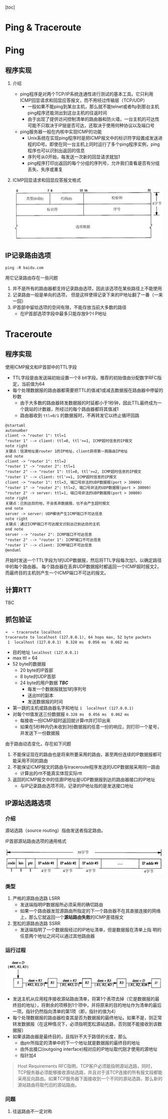 [toc]
# Ping & Traceroute

# Ping
## 程序实现

1. 介绍
	
	* ping程序是对两个TCP/IP系统连通性进行测试的基本工具。它只利用ICMP回显请求和回显应答报文，而不用经过传输层（TCP/UDP）
		* 一般如果不能ping到某台主机，那么就不能telnet或者ftp到那台主机ping程序还能测出到这台主机的往返时间
		* 由于出现了提供访问控制清单的路由器和防火墙，一台主机的可达性可能不只取决于IP层是否可达，还取决于使用何种协议以及端口号
	* ping服务器一般在内核中实现ICMP的功能
		* Unix系统在实现ping程序时是把ICMP报文中的标识符字段置成发送进程的ID号。即使在同一台主机上同时运行了多个ping程序实例，ping程序也可以识别出返回的信息
		* 序列号从0开始，每发送一次新的回显请求就加1
		* ping程序打印出返回的每个分组的序列号，允许我们查看是否有分组丢失、失序或重复

2. ICMP回显请求和回显应答报文格式
	
	![](media/15485622162771.jpg)

## IP记录路由选项

```
ping -R baidu.com
```

用它记录路由存在一些问题

1. 并不是所有的路由器都支持记录路由选项，因此该选项在某些路径上不能使用
2. 记录路由一般是单向的选项， 但是这样使得记录下来的IP地址翻了一番（一来一回）
3. IP首部中留给选项的空间有限，不能存放当前大多数的路径
	* 在IP首部选项字段中最多只能存放9个I P地址

# Traceroute

## 程序实现

使用ICMP报文和IP首部中的TTL字段

* TTL字段是由发送端初始设置一个8 bit字段。推荐的初始值由分配数字RFC指定，当前值为64
* 每个处理数据报的路由器都需要把TTL的值减1或减去数据报在路由器中停留的秒数
	* 由于大多数的路由器转发数据报的时延都小于1秒钟，因此TTL最终成为一个跳站的计数器，所经过的每个路由器都将其值减1
	* 路由器收到 `ttl=0/1` 的数据报时，不再转发它以终止循环回路

``` plantuml
@startuml
autonumber
client -> "router 1": ttl=1
"router 1" --> client: ttl=0, ttl'>=1, ICMP超时信息的IP报文
note right
关键点：信源地址是router 1的IP地址，client获得第一跳路由IP地址
end note
client -> "router 1": ttl=2
"router 1" -> "router 2": ttl=1
"router 2" --> "router 1": ttl=0, ttl'>=2, ICMP超时信息的IP报文
"router 1" --> client: ttl'>=1, ICMP超时信息的IP报文
client -> "router 1": ttl=3, 端口号非法的UDP数据报(port > 30000)
"router 1" -> "router 2": ttl=2, 端口号非法的UDP数据报(port > 30000)
"router 2" -> server: ttl=1, 端口号非法的UDP数据报(port > 30000)
note right
关键点：已到达目的地，不会丢弃数据报，也不会产生超时报文
end note
server -> server: UDP模块产生ICMP端口不可达信息
note right
关键点：通过ICMP端口不可达报文识别出已到达目的主机
end note
server --> "router 2": ICMP端口不可达信息
"router 2" --> "router 1": ICMP端口不可达信息
"router 1" --> client: ICMP端口不可达信息
@enduml
```

开始时发送一个TTL字段为1的UDP数据报，然后将TTL字段每次加1，以确定路径中的每个路由器。
每个路由器在丢弃UDP数据报时都返回一个ICMP超时报文2，而最终目的主机则产生一个ICMP端口不可达的报文。

## 计算RTT

TBC

## 抓包验证

```
➜  ~ traceroute localhost
traceroute to localhost (127.0.0.1), 64 hops max, 52 byte packets
 1  localhost (127.0.0.1)  0.328 ms  0.056 ms  0.062 ms
```

* 目的地址 `localhost (127.0.0.1)`
* max ttl = 64
* 52 byte的数据报
	* 20 byte的IP首部
	* 8 byte的UDP首部
	* 24 byte的用户数据 ***TBC***
		* 每发一个数据报就加1的序列号
		* 送出ttl的副本
		* 发送数据报的时间
* 第一跳的主机或路由器名字和地址 `1  localhost (127.0.0.1)`
* 对每个ttl值发送三份数据报 `0.328 ms  0.056 ms  0.062 ms`
	* 每接收一份ICMP超时返回就计算rtt并打印出来 
	* 如果在5秒种内仍未收到3份数据报的任意一份的响应，则打印一个星号，并发送下一份数据报

由于路由动态变化，存在如下问题

1. 不能保证现在的路由也是将来所要采用的路由，甚至两份连续的IP数据报都可能采用不同的路由
2. 不能保证ICMP报文的路由与traceroute程序发送的UDP数据报采用同一路由
	* 计算出的rtt不能真实体现实际rtt
3. 返回的ICMP报文中的信源IP地址是UDP数据报到达的路由器接口的IP地址
	* 与IP记录路由选项不同，记录的IP地址指的是发送接口地址

## IP源站选路选项

### 介绍

源站选路（source routing）指由发送者指定路由。

IP首部源站路由选项的通用格式

![](media/15485704744692.jpg)

### 类型

1. 严格的源路由选路 LSRR
	* 发送端指明IP数据报所必须采用的确切路由
	* 如果一个路由器发现源路由所指定的下一个路由器不在其直接连接的网络上，那么它就返回一个**源站路由失败**的ICMP差错报文
2. 宽松的源路由选路 SSRR
	* 发送端指明了一个数据报经过的IP地址清单，但是数据报在清单上指
明的任意两个地址之间可以通过其他路由器

### 运行过程

![](media/15485707138355.jpg)

* 发送主机从应用程序接收源站路由清单，将第1个表项去掉（它是数据报的最终目的地址），将剩余的项移到1个项中，并将原来的目的地址作为清单的最后一项。指针仍然指向清单的第1项（即，指针的值为4）
* 每个处理数据报的路由器检查其是否为数据报的最终地址。如果不是，则正常转发数据报（在这种情况下，必须指明宽松源站选路，否则就不能接收到该数据报）
* 如果该路由器是最终目的，且指针不大于路径的长度，那么
	* 由ptr所指定的清单中的下一个地址就是数据报的最终目的地址
	* 由外出接口(outgoing interface)相对应的IP地址取代刚才使用的源地址
	* 指针加4

> Host Requirements RFC指明，TCP客户必须能指明源站选路，同时，TCP服务器必须能够接收源站选路，并且对于该TCP连接的所有报文段都能采用反向路由。如果TCP服务器下面接收到一个不同的源站选路，那么新的源站路由将取代旧的源站路由。

### 问题

1. 往返路由不一定对称

